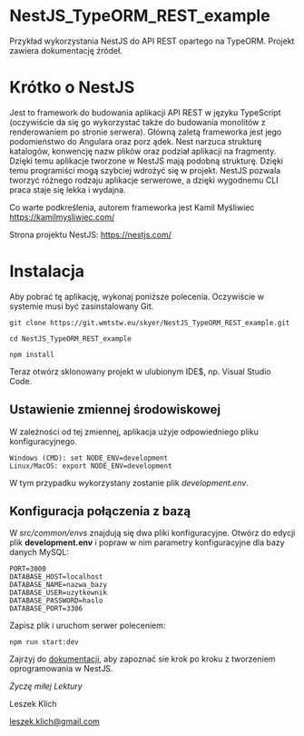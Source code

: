 # NestJS_TypeORM_REST_example

Przykład wykorzystania NestJS do API REST opartego na TypeORM. Projekt zawiera dokumentację źródeł.

# Krótko o NestJS

Jest to framework do budowania aplikacji API REST w języku TypeScript (oczywiście da się go wykorzystać także do budowania monolitów z renderowaniem po stronie serwera). Główną zaletą frameworka jest jego podomieństwo do Angulara oraz porz ądek. Nest narzuca strukturę katalogów, konwencję nazw plików oraz podział aplikacji na fragmenty. Dzięki temu aplikacje tworzone w NestJS mają podobną strukturę. Dzięki temu programiści mogą szybciej wdrożyć się w projekt. NestJS pozwala tworzyć różnego rodzaju aplikacje serwerowe, a dzięki wygodnemu CLI praca staje się lekka i wydajna.

Co warte podkreślenia, autorem frameworka jest Kamil Myśliwiec https://kamilmysliwiec.com/

Strona projektu NestJS: https://nestjs.com/

# Instalacja

Aby pobrać tę aplikację, wykonaj poniższe polecenia. Oczywiście w systemie musi być zasinstalowany Git.

```
git clone https://git.wmtstw.eu/skyer/NestJS_TypeORM_REST_example.git

cd NestJS_TypeORM_REST_example

npm install
```

Teraz otwórz sklonowany projekt w ulubionym IDE$, np. Visual Studio Code.

## Ustawienie zmiennej środowiskowej

W zależności od tej zmiennej, aplikacja użyje odpowiedniego pliku konfiguracyjnego.

```
Windows (CMD): set NODE_ENV=development
Linux/MacOS: export NODE_ENV=development
```

W tym przypadku wykorzystany zostanie plik *development.env*.

## Konfiguracja połączenia z bazą

W *src/common/envs* znajdują się dwa pliki konfiguracyjne. Otwórz do edycji plik **development.env** i popraw w nim parametry konfiguracyjne dla bazy danych MySQL:

```
PORT=3000
DATABASE_HOST=localhost
DATABASE_NAME=nazwa_bazy
DATABASE_USER=uzytkownik
DATABASE_PASSWORD=haslo
DATABASE_PORT=3306
```
Zapisz plik i uruchom serwer poleceniem:

```
npm run start:dev
```

Zajrzyj do [dokumentacji](/docs/README.md), aby zapoznać sie krok po kroku z tworzeniem oprogramowania w NestJS.

*Życzę miłej Lektury*

Leszek Klich

leszek.klich@gmail.com